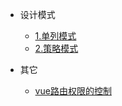 - 设计模式

  - [1.单列模式](design-mode/single)
  - [2.策略模式](design-mode/2.策略模式/)

- 其它

  - [vue路由权限的控制](other/vue路由权限的控制 "vue路由权限的控制")